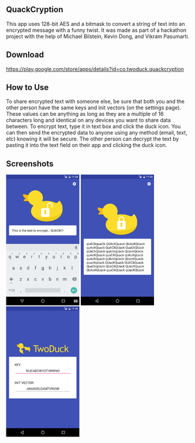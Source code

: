 ## QuackCryption

This app uses 128-bit AES and a bitmask to convert a string of text into an encrypted message with a funny twist. It was made as part of a hackathon project with the help of Michael Bilstein, Kevin Dong, and Vikram Pasumarti.

## Download

https://play.google.com/store/apps/details?id=co.twoduck.quackcryption

## How to Use

To share encrypted text with someone else, be sure that both you and the other person have the same keys and init vectors (on the settings page). These values can be anything as long as they are a multiple of 16 characters long and identical on any devices you want to share data between. To encrypt text, type it in text box and click the duck icon. You can then send the encrypted data to anyone using any method (email, text, etc) knowing it will be secure. The other person can decrypt the text by pasting it into the text field on their app and clicking the duck icon.

## Screenshots

<img src="Android%20App/screenshots/1.png" width="200">
<img src="Android%20App/screenshots/2.png" width="200">
<img src="Android%20App/screenshots/3.png" width="200">

